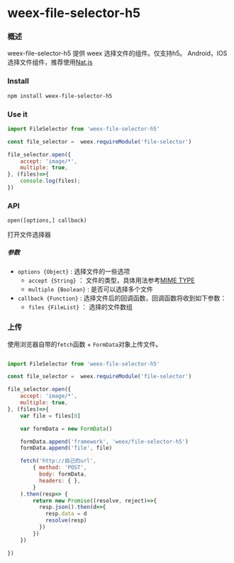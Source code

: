 # weex-file-selector-h5

### 概述
weex-file-selector-h5 提供 weex 选择文件的组件。仅支持h5。
Android，IOS选择文件组件，推荐使用[Nat.js](http://natjs.com/#/zh-cn/)

### Install
``` sh
npm install weex-file-selector-h5
```

### Use it
``` js
import FileSelector from 'weex-file-selector-h5'

const file_selector =  weex.requireModule('file-selector')

file_selector.open({
    accept: 'image/*',
    multiple: true,
}, (files)=>{
    console.log(files);
})

```


### API

`open([options,] callback)`

打开文件选择器

##### 参数
- `options {Object}` : 选择文件的一些选项
  - `accept {String}` ： 文件的类型，具体用法参考[MIME TYPE](http://tool.oschina.net/commons)
  - `multiple {Boolean}` : 是否可以选择多个文件
- `callback {Function}` : 选择文件后的回调函数，回调函数将收到如下参数：
  - `files {FileList}` ： 选择的文件数组





### 上传
使用浏览器自带的`fetch`函数 + `FormData`对象上传文件。

``` js

import FileSelector from 'weex-file-selector-h5'

const file_selector =  weex.requireModule('file-selector')

file_selector.open({
    accept: 'image/*',
    multiple: true,
}, (files)=>{
    var file = files[0]

    var formData = new FormData()

    formData.append('framework', 'weex/file-selector-h5')
    formData.append('file', file)

    fetch('http://自己的url',
        { method: 'POST',
          body: formData,
          headers: { },
        }
    ).then(resp=> {
        return new Promise((resolve, reject)=>{
          resp.json().then(d=>{
            resp.data = d
            resolve(resp)
          })
        })
    })

})

```